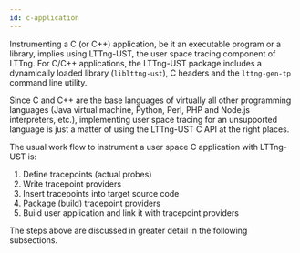 ```yaml
---
id: c-application
---
```


Instrumenting a C (or C++) application, be it an executable program or
a library, implies using LTTng-UST, the
user space tracing component of LTTng. For C/C++ applications, the
LTTng-UST package includes a dynamically loaded library
(`liblttng-ust`), C headers and the `lttng-gen-tp` command line utility.

Since C and C++ are the base languages of virtually all other
programming languages
(Java virtual machine, Python, Perl, PHP and Node.js interpreters, etc.),
implementing user space tracing for an unsupported language is just a
matter of using the LTTng-UST C API at the right places.

The usual work flow to instrument a user space C application with
LTTng-UST is:

  1. Define tracepoints (actual probes)
  2. Write tracepoint providers
  3. Insert tracepoints into target source code
  4. Package (build) tracepoint providers
  5. Build user application and link it with tracepoint providers

The steps above are discussed in greater detail in the following
subsections.
